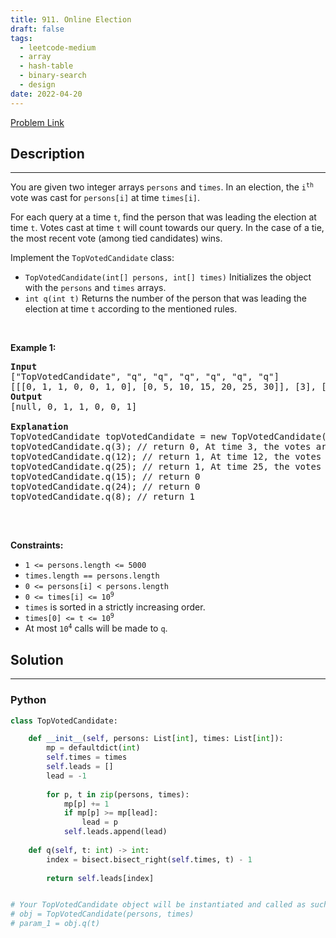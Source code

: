 ```yaml
---
title: 911. Online Election
draft: false
tags: 
  - leetcode-medium
  - array
  - hash-table
  - binary-search
  - design
date: 2022-04-20
---
```


[Problem Link](https://leetcode.com/problems/online-election/)

## Description

---
<p>You are given two integer arrays <code>persons</code> and <code>times</code>. In an election, the <code>i<sup>th</sup></code> vote was cast for <code>persons[i]</code> at time <code>times[i]</code>.</p>

<p>For each query at a time <code>t</code>, find the person that was leading the election at time <code>t</code>. Votes cast at time <code>t</code> will count towards our query. In the case of a tie, the most recent vote (among tied candidates) wins.</p>

<p>Implement the <code>TopVotedCandidate</code> class:</p>

<ul>
	<li><code>TopVotedCandidate(int[] persons, int[] times)</code> Initializes the object with the <code>persons</code> and <code>times</code> arrays.</li>
	<li><code>int q(int t)</code> Returns the number of the person that was leading the election at time <code>t</code> according to the mentioned rules.</li>
</ul>

<p>&nbsp;</p>
<p><strong class="example">Example 1:</strong></p>

<pre>
<strong>Input</strong>
[&quot;TopVotedCandidate&quot;, &quot;q&quot;, &quot;q&quot;, &quot;q&quot;, &quot;q&quot;, &quot;q&quot;, &quot;q&quot;]
[[[0, 1, 1, 0, 0, 1, 0], [0, 5, 10, 15, 20, 25, 30]], [3], [12], [25], [15], [24], [8]]
<strong>Output</strong>
[null, 0, 1, 1, 0, 0, 1]

<strong>Explanation</strong>
TopVotedCandidate topVotedCandidate = new TopVotedCandidate([0, 1, 1, 0, 0, 1, 0], [0, 5, 10, 15, 20, 25, 30]);
topVotedCandidate.q(3); // return 0, At time 3, the votes are [0], and 0 is leading.
topVotedCandidate.q(12); // return 1, At time 12, the votes are [0,1,1], and 1 is leading.
topVotedCandidate.q(25); // return 1, At time 25, the votes are [0,1,1,0,0,1], and 1 is leading (as ties go to the most recent vote.)
topVotedCandidate.q(15); // return 0
topVotedCandidate.q(24); // return 0
topVotedCandidate.q(8); // return 1

</pre>

<p>&nbsp;</p>
<p><strong>Constraints:</strong></p>

<ul>
	<li><code>1 &lt;= persons.length &lt;= 5000</code></li>
	<li><code>times.length == persons.length</code></li>
	<li><code>0 &lt;= persons[i] &lt; persons.length</code></li>
	<li><code>0 &lt;= times[i] &lt;= 10<sup>9</sup></code></li>
	<li><code>times</code> is sorted in a strictly increasing order.</li>
	<li><code>times[0] &lt;= t &lt;= 10<sup>9</sup></code></li>
	<li>At most <code>10<sup>4</sup></code> calls will be made to <code>q</code>.</li>
</ul>


## Solution

---
### Python
``` py title='online-election'
class TopVotedCandidate:

    def __init__(self, persons: List[int], times: List[int]):
        mp = defaultdict(int)
        self.times = times
        self.leads = []
        lead = -1
        
        for p, t in zip(persons, times):
            mp[p] += 1
            if mp[p] >= mp[lead]:
                lead = p
            self.leads.append(lead)
            
    def q(self, t: int) -> int:
        index = bisect.bisect_right(self.times, t) - 1
        
        return self.leads[index]


# Your TopVotedCandidate object will be instantiated and called as such:
# obj = TopVotedCandidate(persons, times)
# param_1 = obj.q(t)
```

